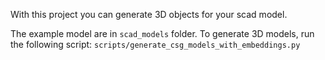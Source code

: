 With this project you can generate 3D objects for your scad model.

The example model are in `scad_models` folder. To generate 3D models, run the following script: `scripts/generate_csg_models_with_embeddings.py`
